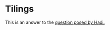 # Tilings

This is an answer to the [question posed by Hadi.](https://twitter.com/pykello_fa/status/1506162255359987712)